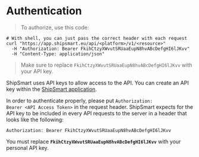 # Authentication

> To authorize, use this code:

```shell
# With shell, you can just pass the correct header with each request
curl "https://app.shipsmart.eu/api/<platform>/v1/<resource>"
  -H "Authorization: Bearer FkihCtzyXWvutSRUaaEupN8hvABcDefgHI6lJKvv"
  -H "Content-Type: application/json"
```

> Make sure to replace `FkihCtzyXWvutSRUaaEupN8hvABcDefgHI6lJKvv` with your API key.

ShipSmart uses API keys to allow access to the API. You can create an API key within the <a href="https://app.shipsmart.eu/user/api-tokens" target="_blank">ShipSmart application</a>.

In order to authenticate properly, please put <code>Authorization: Bearer &lt;API Access Token&gt;</code> in the request header. ShipSmart expects for the API key to be included in every API requests to the server in a header that looks like the following:

`Authorization: Bearer FkihCtzyXWvutSRUaaEupN8hvABcDefgHI6lJKvv`

<aside class="notice">
You must replace <code><strong>FkihCtzyXWvutSRUaaEupN8hvABcDefgHI6lJKvv</strong></code> with your personal API key.
</aside>
